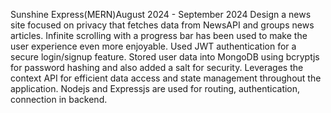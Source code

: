 Sunshine Express(MERN)August 2024 - September 2024
Design a news site focused on privacy that fetches data from NewsAPI and groups news articles.
Infinite scrolling with a progress bar has been used to make the user experience even more enjoyable.
Used JWT authentication for a secure login/signup feature.
Stored user data into MongoDB using bcryptjs for password hashing and also added a salt for security.
Leverages the context API for efficient data access and state management throughout the application.
Nodejs and Expressjs are used for routing, authentication, connection in backend.
